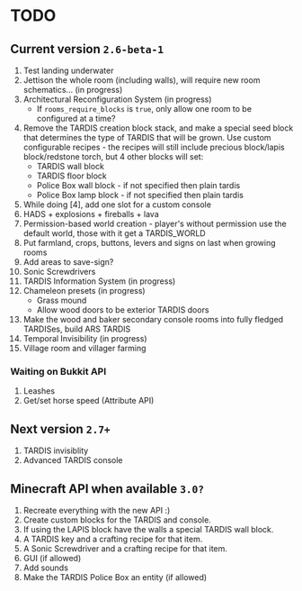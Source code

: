# TODO

## Current version `2.6-beta-1`
1. Test landing underwater
2. Jettison the whole room (including walls), will require new room schematics... (in progress)
3. Architectural Reconfiguration System (in progress)
    * If `rooms_require_blocks` is `true`, only allow one room to be configured at a time?
4. Remove the TARDIS creation block stack, and make a special seed block that determines the type of TARDIS that will be grown. Use custom configurable recipes - the recipes will still include precious block/lapis block/redstone torch, but 4 other blocks will set:
    * TARDIS wall block
    * TARDIS floor block
    * Police Box wall block - if not specified then plain tardis
    * Police Box lamp block - if not specified then plain tardis
4. While doing [4], add one slot for a custom console
5. HADS + explosions + fireballs + lava
6. Permission-based world creation - player's without permission use the default world, those with it get a TARDIS_WORLD
7. Put farmland, crops, buttons, levers and signs on last when growing rooms
8. Add areas to save-sign?
9. Sonic Screwdrivers
10. TARDIS Information System (in progress)
11. Chameleon presets (in progress)
    * Grass mound
    * Allow wood doors to be exterior TARDIS doors
12. Make the wood and baker secondary console rooms into fully fledged TARDISes, build ARS TARDIS
13. Temporal Invisibility (in progress)
14. Village room and villager farming

### Waiting on Bukkit API
1. Leashes
2. Get/set horse speed (Attribute API)

## Next version `2.7+`
1. TARDIS invisiblity
2. Advanced TARDIS console

## Minecraft API when available `3.0?`
1. Recreate everything with the new API :)
2. Create custom blocks for the TARDIS and console.
3. If using the LAPIS block have the walls a special TARDIS wall block.
4. A TARDIS key and a crafting recipe for that item.
5. A Sonic Screwdriver and a crafting recipe for that item.
6. GUI (if allowed)
7. Add sounds
8. Make the TARDIS Police Box an entity (if allowed)
